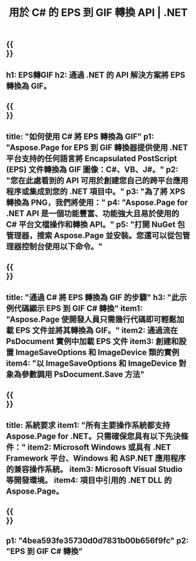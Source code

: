 ﻿---
translation: true
template: /_templates/_conversion-child-net.md
title: 用於 C# 的 EPS 到 GIF 轉換 API | .NET
url: /net/conversion/eps-to-gif/
description: EPS 到 GIF C# 轉換的示例代碼。使用 API 示例代碼在 VB.NET、Asp.NET 或任何基於 .NET 的應用程序中將 EPS 文件批量轉換為 GIF。
informat: EPS
outformat: GIF
otherformats: XPS PS
---

{{<section banner>}}
---
h1: EPS轉GIF
h2: 通過 .NET 的 API 解決方案將 EPS 轉換為 GIF。
---

{{<section overview>}}
---
title: "如何使用 C# 將 EPS 轉換為 GIF"
p1: "Aspose.Page for EPS 到 GIF 轉換器提供使用 .NET 平台支持的任何語言將 Encapsulated PostScript (EPS) 文件轉換為 GIF 圖像：C#、VB、J#。"
p2: "您在此處看到的 API 可用於創建您自己的跨平台應用程序或集成到您的 .NET 項目中。"
p3: "為了將 XPS 轉換為 PNG，我們將使用："
p4: "Aspose.Page for .NET API 是一個功能豐富、功能強大且易於使用的 C# 平台文檔操作和轉換 API。"
p5: "打開 NuGet 包管理器，搜索 Aspose.Page 並安裝。您還可以從包管理器控制台使用以下命令。"
---

{{<section feature1>}}
---
title: "通過 C# 將 EPS 轉換為 GIF 的步驟"
h3: "此示例代碼顯示 EPS 到 GIF C# 轉換"
item1: "Aspose.Page 使開發人員只需幾行代碼即可輕鬆加載 EPS 文件並將其轉換為 GIF。"
item2: 通過流在 PsDocument 實例中加載 EPS 文件
item3: 創建和設置 ImageSaveOptions 和 ImageDevice 類的實例
item4: "以 ImageSaveOptions 和 ImageDevice 對象為參數調用 PsDocument.Save 方法"
---

{{<section feature2>}}
---
title: 系統要求
item1: "所有主要操作系統都支持 Aspose.Page for .NET。只需確保您具有以下先決條件："
item2: Microsoft Windows 或具有 .NET Framework 平台、Windows 和 ASP.NET 應用程序的兼容操作系統。
item3: Microsoft Visual Studio 等開發環境。
item4: 項目中引用的 .NET DLL 的 Aspose.Page。
---

{{<section gist>}}
---
p1: "4bea593fe35730d0d7831b00b656f9fc"
p2: "EPS 到 GIF C# 轉換"
---
